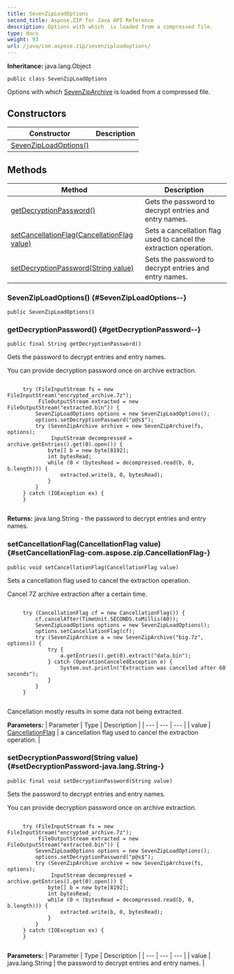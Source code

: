 ```yaml
---
title: SevenZipLoadOptions
second_title: Aspose.ZIP for Java API Reference
description: Options with which  is loaded from a compressed file.
type: docs
weight: 93
url: /java/com.aspose.zip/sevenziploadoptions/
---
```


**Inheritance:**
java.lang.Object
```
public class SevenZipLoadOptions
```

Options with which [SevenZipArchive](../../com.aspose.zip/sevenziparchive) is loaded from a compressed file.
## Constructors

| Constructor | Description |
| --- | --- |
| [SevenZipLoadOptions()](#SevenZipLoadOptions--) |  |
## Methods

| Method | Description |
| --- | --- |
| [getDecryptionPassword()](#getDecryptionPassword--) | Gets the password to decrypt entries and entry names. |
| [setCancellationFlag(CancellationFlag value)](#setCancellationFlag-com.aspose.zip.CancellationFlag-) | Sets a cancellation flag used to cancel the extraction operation. |
| [setDecryptionPassword(String value)](#setDecryptionPassword-java.lang.String-) | Sets the password to decrypt entries and entry names. |
### SevenZipLoadOptions() {#SevenZipLoadOptions--}
```
public SevenZipLoadOptions()
```


### getDecryptionPassword() {#getDecryptionPassword--}
```
public final String getDecryptionPassword()
```


Gets the password to decrypt entries and entry names.

You can provide decryption password once on archive extraction.

```

     try (FileInputStream fs = new FileInputStream("encrypted_archive.7z");
          FileOutputStream extracted = new FileOutputStream("extracted.bin")) {
         SevenZipLoadOptions options = new SevenZipLoadOptions();
         options.setDecryptionPassword("p@s$");
         try (SevenZipArchive archive = new SevenZipArchive(fs, options);
              InputStream decompressed = archive.getEntries().get(0).open()) {
             byte[] b = new byte[8192];
             int bytesRead;
             while (0 < (bytesRead = decompressed.read(b, 0, b.length))) {
                 extracted.write(b, 0, bytesRead);
             }
         }
     } catch (IOException ex) {
     }
 
```



**Returns:**
java.lang.String - the password to decrypt entries and entry names.
### setCancellationFlag(CancellationFlag value) {#setCancellationFlag-com.aspose.zip.CancellationFlag-}
```
public void setCancellationFlag(CancellationFlag value)
```


Sets a cancellation flag used to cancel the extraction operation.

Cancel 7Z archive extraction after a certain time.

```

     try (CancellationFlag cf = new CancellationFlag()) {
         cf.cancelAfter(TimeUnit.SECONDS.toMillis(60));
         SevenZipLoadOptions options = new SevenZipLoadOptions();
         options.setCancellationFlag(cf);
         try (SevenZipArchive a = new SevenZipArchive("big.7z", options)) {
             try {
                 a.getEntries().get(0).extract("data.bin");
             } catch (OperationCanceledException e) {
                 System.out.println("Extraction was cancelled after 60 seconds");
             }
         }
     }
 
```

Cancellation mostly results in some data not being extracted.

**Parameters:**
| Parameter | Type | Description |
| --- | --- | --- |
| value | [CancellationFlag](../../com.aspose.zip/cancellationflag) | a cancellation flag used to cancel the extraction operation. |

### setDecryptionPassword(String value) {#setDecryptionPassword-java.lang.String-}
```
public final void setDecryptionPassword(String value)
```


Sets the password to decrypt entries and entry names.

You can provide decryption password once on archive extraction.

```

     try (FileInputStream fs = new FileInputStream("encrypted_archive.7z");
          FileOutputStream extracted = new FileOutputStream("extracted.bin")) {
         SevenZipLoadOptions options = new SevenZipLoadOptions();
         options.setDecryptionPassword("p@s$");
         try (SevenZipArchive archive = new SevenZipArchive(fs, options);
              InputStream decompressed = archive.getEntries().get(0).open()) {
             byte[] b = new byte[8192];
             int bytesRead;
             while (0 < (bytesRead = decompressed.read(b, 0, b.length))) {
                 extracted.write(b, 0, bytesRead);
             }
         }
     } catch (IOException ex) {
     }
 
```



**Parameters:**
| Parameter | Type | Description |
| --- | --- | --- |
| value | java.lang.String | the password to decrypt entries and entry names. |

